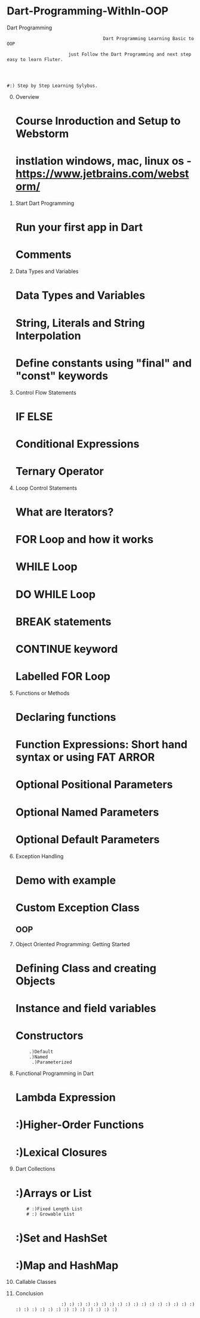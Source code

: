 # Dart-Programming-WithIn-OOP
Dart Programming




		                             	Dart Programming Learning Basic to OOP

	                       just Follow the Dart Programming and next step easy to learn Fluter.
                         
                         


	#:) Step by Step Learning Sylybus.

  0. Overview
       # Course Inroduction and Setup to Webstorm
       # instlation windows, mac, linux os - https://www.jetbrains.com/webstorm/
       
  1. Start Dart Programming
       # Run your first app in Dart
       # Comments
       
       
  2. Data Types and Variables
       # Data Types and Variables
       # String, Literals and String Interpolation
       # Define constants using "final" and "const" keywords
       
       
  3. Control Flow Statements 
       # IF ELSE
       # Conditional Expressions
       # Ternary Operator
       
       
   4. Loop Control Statements
       # What are Iterators?
       # FOR Loop and how it works
       # WHILE Loop
       # DO WHILE Loop
       # BREAK statements
       # CONTINUE keyword
       # Labelled FOR Loop
       
       
       
  5. Functions or Methods
       # Declaring functions
       # Function Expressions: Short hand syntax or using FAT ARROR
       # Optional Positional Parameters
       # Optional Named Parameters
       # Optional Default Parameters
       
       
       
  6. Exception Handling
       # Demo with example
       # Custom Exception Class
       
       
       ##  OOP
 7. Object Oriented Programming: Getting Started
       # Defining Class and creating Objects
       # Instance and field variables
       # Constructors
             .)Default
             .)Named
              .)Parameterized
              
              
              
 8. Functional Programming in Dart
       # Lambda Expression
       # :)Higher-Order Functions
       # :)Lexical Closures
       
       
       
9.  Dart Collections
       # :)Arrays or List
            # :)Fixed Length List
            # :) Growable List
            
       # :)Set and HashSet
       # :)Map and HashMap
       
       
       
 10.  Callable Classes
 
 
 11.  Conclusion
 
 
 
                           :) :) :) :) :) :) :) :) :) :) :) :) :) :) :) :) :) :) :) :) :) :) :) :) :) :) :) :) :) :)
      
       
        
